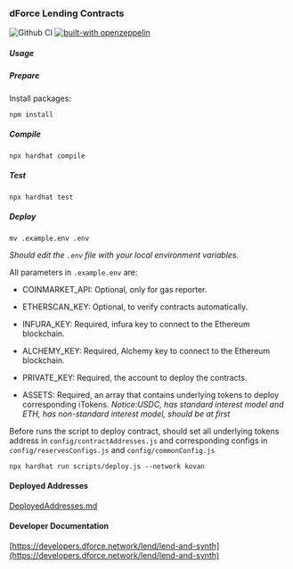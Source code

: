 ### dForce Lending Contracts

![Github CI](https://github.com/dforce-network/LendingContractsV2/workflows/CI/badge.svg) [![built-with openzeppelin](https://img.shields.io/badge/built%20with-OpenZeppelin-3677FF)](https://docs.openzeppelin.com/)

##### Usage

##### Prepare

Install packages:

```
npm install
```

##### Compile

```
npx hardhat compile
```

##### Test

```
npx hardhat test
```

##### Deploy

```
mv .example.env .env
```

_Should edit the `.env` file with your local environment variables._

All parameters in `.example.env` are:

- COINMARKET_API: Optional, only for gas reporter.

- ETHERSCAN_KEY: Optional, to verify contracts automatically.

- INFURA_KEY: Required, infura key to connect to the Ethereum blockchain.

- ALCHEMY_KEY: Required, Alchemy key to connect to the Ethereum blockchain.

- PRIVATE_KEY: Required, the account to deploy the contracts.

- ASSETS: Required, an array that contains underlying tokens to deploy corresponding iTokens.
  _Notice:USDC, has standard interest model and ETH, has non-standard interest model, should be at first_

Before runs the script to deploy contract, should set all underlying tokens address in `config/contractAddresses.js` and corresponding configs in `config/reservesConfigs.js` and `config/commonConfig.js`

```
npx hardhat run scripts/deploy.js --network kovan
```

#### Deployed Addresses

[DeployedAddresses.md](DeployedAddresses.md)

#### Developer Documentation

[https://developers.dforce.network/lend/lend-and-synth](https://developers.dforce.network/lend/lend-and-synth)
